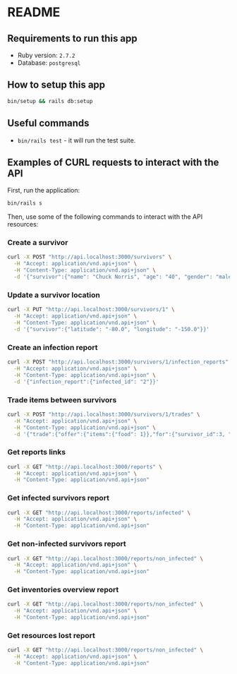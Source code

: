 # README

## Requirements to run this app

* Ruby version: `2.7.2`
* Database: `postgresql`

## How to setup this app
```sh
bin/setup && rails db:setup
```

## Useful commands

* `bin/rails test` - it will run the test suite.

## Examples of CURL requests to interact with the API

First, run the application:

```sh
bin/rails s
```

Then, use some of the following commands to interact with the API resources:

### Create a survivor
```sh
curl -X POST "http://api.localhost:3000/survivors" \
  -H "Accept: application/vnd.api+json" \
  -H "Content-Type: application/vnd.api+json" \
  -d '{"survivor":{"name": "Chuck Norris", "age": "40", "gender": "male", "latitude": "-90.0", "longitude": "-180.0", "inventory": {"water": "1", "food": "2", "ammunition": "1", "medication": "1"}}}'
```

### Update a survivor location
```sh
curl -X PUT "http://api.localhost:3000/survivors/1" \
  -H "Accept: application/vnd.api+json" \
  -H "Content-Type: application/vnd.api+json" \
  -d '{"survivor":{"latitude": "-80.0", "longitude": "-150.0"}}'
```

### Create an infection report
```sh
curl -X POST "http://api.localhost:3000/survivors/1/infection_reports" \
  -H "Accept: application/vnd.api+json" \
  -H "Content-Type: application/vnd.api+json" \
  -d '{"infection_report":{"infected_id": "2"}}'
```

### Trade items between survivors
```sh
curl -X POST "http://api.localhost:3000/survivors/1/trades" \
  -H "Accept: application/vnd.api+json" \
  -H "Content-Type: application/vnd.api+json" \
  -d '{"trade":{"offer":{"items":{"food": 1}},"for":{"survivor_id":3, "items":{"water": 1}}}}'
```

### Get reports links
```sh
curl -X GET "http://api.localhost:3000/reports" \
  -H "Accept: application/vnd.api+json" \
  -H "Content-Type: application/vnd.api+json"
```

### Get infected survivors report
```sh
curl -X GET "http://api.localhost:3000/reports/infected" \
  -H "Accept: application/vnd.api+json" \
  -H "Content-Type: application/vnd.api+json"
```

### Get non-infected survivors report
```sh
curl -X GET "http://api.localhost:3000/reports/non_infected" \
  -H "Accept: application/vnd.api+json" \
  -H "Content-Type: application/vnd.api+json"
```

### Get inventories overview report
```sh
curl -X GET "http://api.localhost:3000/reports/non_infected" \
  -H "Accept: application/vnd.api+json" \
  -H "Content-Type: application/vnd.api+json"
```

### Get resources lost report
```sh
curl -X GET "http://api.localhost:3000/reports/non_infected" \
  -H "Accept: application/vnd.api+json" \
  -H "Content-Type: application/vnd.api+json"
```
